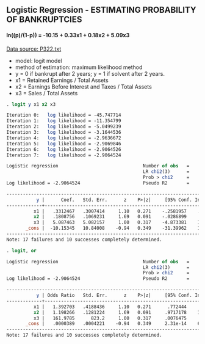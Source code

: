 ## Logistic Regression - ESTIMATING PROBABILITY OF BANKRUPTCIES
#### ln((p)/(1-p)) = -10.15 + 0.33x1 + 0.18x2 + 5.09x3
[Data source: P322.txt](data/P322.txt)

- model: logit model
- method of estimation: maximum likelihood method
- y = 0 if bankrupt after 2 years; y = 1 if solvent after 2 years.
- x1 = Retained Earnings / Total Assets
- x2 = Earnings Before Interest and Taxes / Total Assets 
- x3 = Sales / Total Assets

```stata
. logit y x1 x2 x3

Iteration 0:   log likelihood = -45.747714  
Iteration 1:   log likelihood = -11.354799  
Iteration 2:   log likelihood = -5.0499239  
Iteration 3:   log likelihood = -3.1644536  
Iteration 4:   log likelihood = -2.9636672  
Iteration 5:   log likelihood = -2.9069846  
Iteration 6:   log likelihood = -2.9064526  
Iteration 7:   log likelihood = -2.9064524  

Logistic regression                               Number of obs   =         66
                                                  LR chi2(3)      =      85.68
                                                  Prob > chi2     =     0.0000
Log likelihood = -2.9064524                       Pseudo R2       =     0.9365

------------------------------------------------------------------------------
           y |      Coef.   Std. Err.      z    P>|z|     [95% Conf. Interval]
-------------+----------------------------------------------------------------
          x1 |   .3312467   .3007414     1.10   0.271    -.2581957    .9206891
          x2 |   .1808756   .1069231     1.69   0.091    -.0286899    .3904411
          x3 |   5.087463   5.082157     1.00   0.317    -4.873381    15.04831
       _cons |  -10.15345   10.84008    -0.94   0.349    -31.39962    11.09273
------------------------------------------------------------------------------
Note: 17 failures and 10 successes completely determined.
```

```stata
. logit, or

Logistic regression                               Number of obs   =         66
                                                  LR chi2(3)      =      85.68
                                                  Prob > chi2     =     0.0000
Log likelihood = -2.9064524                       Pseudo R2       =     0.9365

------------------------------------------------------------------------------
           y | Odds Ratio   Std. Err.      z    P>|z|     [95% Conf. Interval]
-------------+----------------------------------------------------------------
          x1 |   1.392703   .4188436     1.10   0.271      .772444     2.51102
          x2 |   1.198266   .1281224     1.69   0.091     .9717178    1.477632
          x3 |   161.9785      823.2     1.00   0.317     .0076475     3430812
       _cons |   .0000389   .0004221    -0.94   0.349     2.31e-14    65691.77
------------------------------------------------------------------------------
Note: 17 failures and 10 successes completely determined.
```
